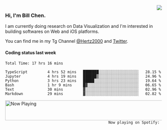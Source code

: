 <img  align="right" src="https://github-readme-stats.vercel.app/api?username=BillChen2k&show_icons=false&count_private=true&hide_title=true">

### Hi, I'm Bill Chen.

I am currently doing research on Data Visualization and I'm interested in building softwares on Web and iOS platforms.

You can find me in my Tg Channel [@Hertz2000](https://t.me/Hertz2000) and [Twitter](https://twitter.com/billchen2k).

#### Coding status last week

<!--START_SECTION:waka-->

```text
Total Time: 17 hrs 16 mins

TypeScript         4 hrs 52 mins   ███████░░░░░░░░░░░░░░░░░░   28.15 %
Jupyter            4 hrs 19 mins   ██████▒░░░░░░░░░░░░░░░░░░   24.96 %
Python             3 hrs 23 mins   █████░░░░░░░░░░░░░░░░░░░░   19.64 %
Bash               1 hr 9 mins     █▓░░░░░░░░░░░░░░░░░░░░░░░   06.65 %
Text               30 mins         ▓░░░░░░░░░░░░░░░░░░░░░░░░   02.96 %
Markdown           29 mins         ▓░░░░░░░░░░░░░░░░░░░░░░░░   02.82 %
```

<!--END_SECTION:waka-->


<div>
<a href="https://spotify-now-playing.billchen2k.vercel.app/now-playing?open">
   <img align="right" src="https://spotify-now-playing.billchen2k.vercel.app/now-playing" width="540" height="64" alt="Now Playing">
</a>
</div>

<div>
<p align="right"><code>Now playing on Spotify: </code></p>
</div>

<!--
**BillChen2K/BillChen2K** is a ✨ _special_ ✨ repository because its `README.md` (this file) appears on your GitHub profile.

Here are some ideas to get you started:

- 🔭 I’m currently working on ...
- 🌱 I’m currently learning ...
- 👯 I’m looking to collaborate on ...
- 🤔 I’m looking for help with ...
- 💬 Ask me about ...
- 📫 How to reach me: ...
- 😄 Pronouns: ...
- ⚡ Fun fact: ...
-->
